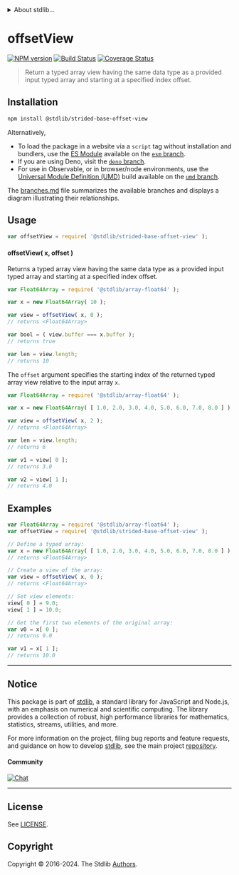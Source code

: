 <!--

@license Apache-2.0

Copyright (c) 2021 The Stdlib Authors.

Licensed under the Apache License, Version 2.0 (the "License");
you may not use this file except in compliance with the License.
You may obtain a copy of the License at

   http://www.apache.org/licenses/LICENSE-2.0

Unless required by applicable law or agreed to in writing, software
distributed under the License is distributed on an "AS IS" BASIS,
WITHOUT WARRANTIES OR CONDITIONS OF ANY KIND, either express or implied.
See the License for the specific language governing permissions and
limitations under the License.

-->


<details>
  <summary>
    About stdlib...
  </summary>
  <p>We believe in a future in which the web is a preferred environment for numerical computation. To help realize this future, we've built stdlib. stdlib is a standard library, with an emphasis on numerical and scientific computation, written in JavaScript (and C) for execution in browsers and in Node.js.</p>
  <p>The library is fully decomposable, being architected in such a way that you can swap out and mix and match APIs and functionality to cater to your exact preferences and use cases.</p>
  <p>When you use stdlib, you can be absolutely certain that you are using the most thorough, rigorous, well-written, studied, documented, tested, measured, and high-quality code out there.</p>
  <p>To join us in bringing numerical computing to the web, get started by checking us out on <a href="https://github.com/stdlib-js/stdlib">GitHub</a>, and please consider <a href="https://opencollective.com/stdlib">financially supporting stdlib</a>. We greatly appreciate your continued support!</p>
</details>

# offsetView

[![NPM version][npm-image]][npm-url] [![Build Status][test-image]][test-url] [![Coverage Status][coverage-image]][coverage-url] <!-- [![dependencies][dependencies-image]][dependencies-url] -->

> Return a typed array view having the same data type as a provided input typed array and starting at a specified index offset.

<!-- Section to include introductory text. Make sure to keep an empty line after the intro `section` element and another before the `/section` close. -->

<section class="intro">

</section>

<!-- /.intro -->

<!-- Package usage documentation. -->

<section class="installation">

## Installation

```bash
npm install @stdlib/strided-base-offset-view
```

Alternatively,

-   To load the package in a website via a `script` tag without installation and bundlers, use the [ES Module][es-module] available on the [`esm` branch][esm-url].
-   If you are using Deno, visit the [`deno` branch][deno-url].
-   For use in Observable, or in browser/node environments, use the [Universal Module Definition (UMD)][umd] build available on the [`umd` branch][umd-url].

The [branches.md][branches-url] file summarizes the available branches and displays a diagram illustrating their relationships.

</section>

<section class="usage">

## Usage

```javascript
var offsetView = require( '@stdlib/strided-base-offset-view' );
```

#### offsetView( x, offset )

Returns a typed array view having the same data type as a provided input typed array and starting at a specified index offset.

```javascript
var Float64Array = require( '@stdlib/array-float64' );

var x = new Float64Array( 10 );

var view = offsetView( x, 0 );
// returns <Float64Array>

var bool = ( view.buffer === x.buffer );
// returns true

var len = view.length;
// returns 10
```

The `offset` argument specifies the starting index of the returned typed array view relative to the input array `x`.

```javascript
var Float64Array = require( '@stdlib/array-float64' );

var x = new Float64Array( [ 1.0, 2.0, 3.0, 4.0, 5.0, 6.0, 7.0, 8.0 ] );

var view = offsetView( x, 2 );
// returns <Float64Array>

var len = view.length;
// returns 6

var v1 = view[ 0 ];
// returns 3.0

var v2 = view[ 1 ];
// returns 4.0
```

</section>

<!-- /.usage -->

<!-- Package usage notes. Make sure to keep an empty line after the `section` element and another before the `/section` close. -->

<section class="notes">

</section>

<!-- /.notes -->

<!-- Package usage examples. -->

<section class="examples">

## Examples

<!-- eslint no-undef: "error" -->

```javascript
var Float64Array = require( '@stdlib/array-float64' );
var offsetView = require( '@stdlib/strided-base-offset-view' );

// Define a typed array:
var x = new Float64Array( [ 1.0, 2.0, 3.0, 4.0, 5.0, 6.0, 7.0, 8.0 ] );
// returns <Float64Array>

// Create a view of the array:
var view = offsetView( x, 0 );
// returns <Float64Array>

// Set view elements:
view[ 0 ] = 9.0;
view[ 1 ] = 10.0;

// Get the first two elements of the original array:
var v0 = x[ 0 ];
// returns 9.0

var v1 = x[ 1 ];
// returns 10.0
```

</section>

<!-- /.examples -->

<!-- Section to include cited references. If references are included, add a horizontal rule *before* the section. Make sure to keep an empty line after the `section` element and another before the `/section` close. -->

<section class="references">

</section>

<!-- /.references -->

<!-- Section for related `stdlib` packages. Do not manually edit this section, as it is automatically populated. -->

<section class="related">

</section>

<!-- /.related -->

<!-- Section for all links. Make sure to keep an empty line after the `section` element and another before the `/section` close. -->


<section class="main-repo" >

* * *

## Notice

This package is part of [stdlib][stdlib], a standard library for JavaScript and Node.js, with an emphasis on numerical and scientific computing. The library provides a collection of robust, high performance libraries for mathematics, statistics, streams, utilities, and more.

For more information on the project, filing bug reports and feature requests, and guidance on how to develop [stdlib][stdlib], see the main project [repository][stdlib].

#### Community

[![Chat][chat-image]][chat-url]

---

## License

See [LICENSE][stdlib-license].


## Copyright

Copyright &copy; 2016-2024. The Stdlib [Authors][stdlib-authors].

</section>

<!-- /.stdlib -->

<!-- Section for all links. Make sure to keep an empty line after the `section` element and another before the `/section` close. -->

<section class="links">

[npm-image]: http://img.shields.io/npm/v/@stdlib/strided-base-offset-view.svg
[npm-url]: https://npmjs.org/package/@stdlib/strided-base-offset-view

[test-image]: https://github.com/stdlib-js/strided-base-offset-view/actions/workflows/test.yml/badge.svg?branch=main
[test-url]: https://github.com/stdlib-js/strided-base-offset-view/actions/workflows/test.yml?query=branch:main

[coverage-image]: https://img.shields.io/codecov/c/github/stdlib-js/strided-base-offset-view/main.svg
[coverage-url]: https://codecov.io/github/stdlib-js/strided-base-offset-view?branch=main

<!--

[dependencies-image]: https://img.shields.io/david/stdlib-js/strided-base-offset-view.svg
[dependencies-url]: https://david-dm.org/stdlib-js/strided-base-offset-view/main

-->

[chat-image]: https://img.shields.io/gitter/room/stdlib-js/stdlib.svg
[chat-url]: https://app.gitter.im/#/room/#stdlib-js_stdlib:gitter.im

[stdlib]: https://github.com/stdlib-js/stdlib

[stdlib-authors]: https://github.com/stdlib-js/stdlib/graphs/contributors

[umd]: https://github.com/umdjs/umd
[es-module]: https://developer.mozilla.org/en-US/docs/Web/JavaScript/Guide/Modules

[deno-url]: https://github.com/stdlib-js/strided-base-offset-view/tree/deno
[umd-url]: https://github.com/stdlib-js/strided-base-offset-view/tree/umd
[esm-url]: https://github.com/stdlib-js/strided-base-offset-view/tree/esm
[branches-url]: https://github.com/stdlib-js/strided-base-offset-view/blob/main/branches.md

[stdlib-license]: https://raw.githubusercontent.com/stdlib-js/strided-base-offset-view/main/LICENSE

</section>

<!-- /.links -->
